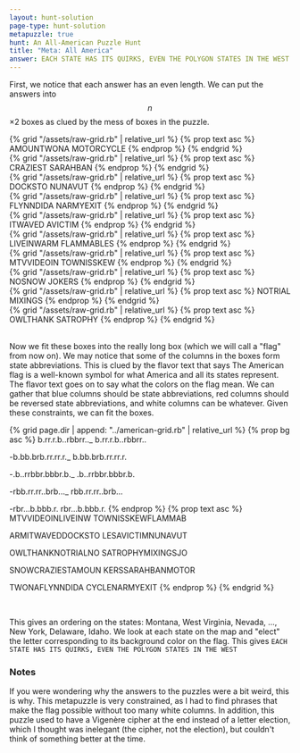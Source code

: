 ```yaml
---
layout: hunt-solution
page-type: hunt-solution
metapuzzle: true
hunt: An All-American Puzzle Hunt
title: "Meta: All America"
answer: EACH STATE HAS ITS QUIRKS, EVEN THE POLYGON STATES IN THE WEST
---
```

First, we notice that each answer has an even length. We can put the answers into $$n$$×2 boxes as clued by the mess of boxes in the puzzle.

<div class="boxes">
<div class="raw-grid mono">
{% grid "/assets/raw-grid.rb" | relative_url %}
{% prop text asc %}
AMOUNTWONA
MOTORCYCLE
{% endprop %}
{% endgrid %}
</div>
<div class="raw-grid mono">
{% grid "/assets/raw-grid.rb" | relative_url %}
{% prop text asc %}
CRAZIEST
SARAHBAN
{% endprop %}
{% endgrid %}
</div>
<div class="raw-grid mono">
{% grid "/assets/raw-grid.rb" | relative_url %}
{% prop text asc %}
DOCKSTO
NUNAVUT
{% endprop %}
{% endgrid %}
</div>
<div class="raw-grid mono">
{% grid "/assets/raw-grid.rb" | relative_url %}
{% prop text asc %}
FLYNNDIDA
NARMYEXIT
{% endprop %}
{% endgrid %}
</div>
<div class="raw-grid mono">
{% grid "/assets/raw-grid.rb" | relative_url %}
{% prop text asc %}
ITWAVED
AVICTIM
{% endprop %}
{% endgrid %}
</div>
<div class="raw-grid mono">
{% grid "/assets/raw-grid.rb" | relative_url %}
{% prop text asc %}
LIVEINWARM
FLAMMABLES
{% endprop %}
{% endgrid %}
</div>
<div class="raw-grid mono">
{% grid "/assets/raw-grid.rb" | relative_url %}
{% prop text asc %}
MTVVIDEOIN
TOWNISSKEW
{% endprop %}
{% endgrid %}
</div>
<div class="raw-grid mono">
{% grid "/assets/raw-grid.rb" | relative_url %}
{% prop text asc %}
NOSNOW
JOKERS
{% endprop %}
{% endgrid %}
</div>
<div class="raw-grid mono">
{% grid "/assets/raw-grid.rb" | relative_url %}
{% prop text asc %}
NOTRIAL
MIXINGS
{% endprop %}
{% endgrid %}
</div>
<div></div>
<div class="raw-grid mono">
{% grid "/assets/raw-grid.rb" | relative_url %}
{% prop text asc %}
OWLTHANK
SATROPHY
{% endprop %}
{% endgrid %}
</div>
</div>
<br>

Now we fit these boxes into the really long box (which we will call a "flag" from now on).
We may notice that some of the columns in the boxes
form state abbreviations. This is clued by the flavor text that says
<span class="puzzle-flavor">The American flag is a well-known symbol for what America and all its states represent.</span>
The flavor text goes on to say what the colors on the flag mean. We can gather that blue columns should be state abbreviations,
red columns should be reversed state abbreviations, and white columns can be whatever.
Given these constraints, we can fit the boxes.

<div class="american-grid">
{% grid page.dir | append: "../american-grid.rb" | relative_url %}
{% prop bg asc %}
 b.rr.r.b..rbbrr.._
 b.rr.r.b..rbbrr.. 

-b.bb.brb.rr.rr.r._
 b.bb.brb.rr.rr.r. 

-.b..rrbbr.bbbr.b._
 .b..rrbbr.bbbr.b. 

-rbb.rr.rr..brb..._
 rbb.rr.rr..brb... 

-rbr...b.bbb.r.
 rbr...b.bbb.r.
{% endprop %}
{% prop text asc %}
 MTVVIDEOINLIVEINW 
 TOWNISSKEWFLAMMAB 

 ARMITWAVEDDOCKSTO 
 LESAVICTIMNUNAVUT 

 OWLTHANKNOTRIALNO 
 SATROPHYMIXINGSJO 

 SNOWCRAZIESTAMOUN 
 KERSSARAHBANMOTOR 

 TWONAFLYNNDIDA
 CYCLENARMYEXIT
{% endprop %}
{% endgrid %}
</div>
<br>

This gives an ordering on the states: Montana, West Virginia, Nevada, ..., New York, Delaware, Idaho.
We look at each state on the map and "elect" the letter corresponding to its background color on the flag.
This gives `EACH STATE HAS ITS QUIRKS, EVEN THE POLYGON STATES IN THE WEST`

### Notes
If you were wondering why the answers to the puzzles were a bit weird, this is why. This metapuzzle is very constrained,
as I had to find phrases that make the flag possible without too many white columns. In addition, this puzzle
used to have a Vigenère cipher at the end instead of a letter election, which I thought was inelegant (the cipher, not the election),
but couldn't think of something better at the time.